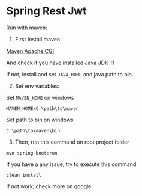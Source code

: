 # Spring Rest Jwt

Run with maven:

1. First Install maven

[Maven Apache CGI](https://maven.apache.org/download.cgi)

And check if you have installed Java JDK 11

If not, install and set `JAVA_HOME` and java path to bin.

2. Set env variables:

Set `MAVEN_HOME` on windows

```
MAVEN_HOME=C:\path\to\maven
```

Set path to bin on windows

```
C:\path\to\maven\bin
```

3. Then, run this command on root project folder

```
mvn spring-boot:run
```

If you have a any issue, try to execute this command

```
clean install
```

If not work, check more on google
